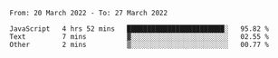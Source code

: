 <!--START_SECTION:waka-->

```text
From: 20 March 2022 - To: 27 March 2022

JavaScript   4 hrs 52 mins   ████████████████████████░   95.82 %
Text         7 mins          ▓░░░░░░░░░░░░░░░░░░░░░░░░   02.55 %
Other        2 mins          ▒░░░░░░░░░░░░░░░░░░░░░░░░   00.77 %
```

<!--END_SECTION:waka-->
